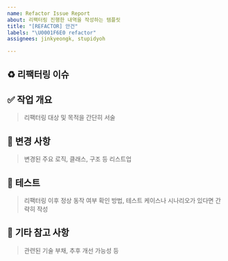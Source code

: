 ```yaml
---
name: Refactor Issue Report
about: 리팩터링 진행한 내역을 작성하는 템플릿
title: "[REFACTOR] 안건"
labels: "\U0001F6E0️ refactor"
assignees: jinkyeongk, stupidyoh

---
```


## ♻️ 리팩터링 이슈


## ✅ 작업 개요
>리팩터링 대상 및 목적을 간단히 서술


## 🔧 변경 사항
>변경된 주요 로직, 클래스, 구조 등 리스트업


## 🧪 테스트
>리팩터링 이후 정상 동작 여부 확인 방법, 테스트 케이스나 시나리오가 있다면 간략히 작성


## 📝 기타 참고 사항
>관련된 기술 부채, 추후 개선 가능성 등
